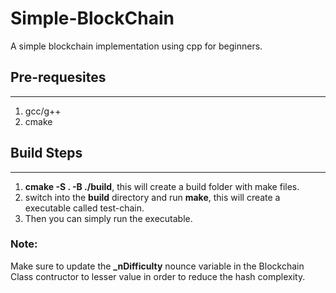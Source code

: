 # Simple-BlockChain
A simple blockchain implementation using cpp for beginners.

## Pre-requesites
---
1. gcc/g++
2. cmake

## Build Steps
---
1. **cmake -S . -B ./build**, this will create a build folder with make files.
2. switch into the **build** directory and run **make**, this will create a executable called test-chain.
3. Then you can simply run the executable.

### Note:

Make sure to update the **_nDifficulty** nounce variable in the Blockchain Class contructor to lesser value in order to reduce the hash complexity.

